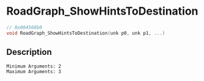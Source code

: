 # RoadGraph_ShowHintsToDestination
```c
// 0x004568b0
void RoadGraph_ShowHintsToDestination(unk p0, unk p1, ...)
```
## Description
```
Minimum Arguments: 2
Maximum Arguments: 3
```
